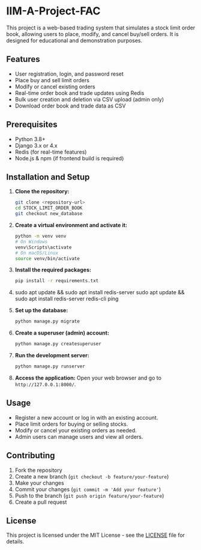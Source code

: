 # IIM-A-Project-FAC
This project is a web-based trading system that simulates a stock limit order book, allowing users to place, modify, and cancel buy/sell orders. It is designed for educational and demonstration purposes.

## Features

- User registration, login, and password reset
- Place buy and sell limit orders
- Modify or cancel existing orders
- Real-time order book and trade updates using Redis
- Bulk user creation and deletion via CSV upload (admin only)
- Download order book and trade data as CSV

## Prerequisites

- Python 3.8+
- Django 3.x or 4.x
- Redis (for real-time features)
- Node.js & npm (if frontend build is required)

## Installation and Setup

1. **Clone the repository:**
   ```sh
   git clone <repository-url>
   cd STOCK_LIMIT_ORDER_BOOK
   git checkout new_database
   ```
2. **Create a virtual environment and activate it:**
   ```sh
   python -m venv venv
   # On Windows
   venv\Scripts\activate
   # On macOS/Linux
   source venv/bin/activate
   ```
3. **Install the required packages:**
   ```sh
   pip install -r requirements.txt
   ```
4. sudo apt update && sudo apt install redis-server
    sudo apt update && sudo apt install redis-server
    redis-cli ping

5. **Set up the database:**
   ```sh
   python manage.py migrate
   ```
6. **Create a superuser (admin) account:**
   ```sh
   python manage.py createsuperuser
   ```
7. **Run the development server:**
   ```sh
   python manage.py runserver
   ```
8. **Access the application:**
   Open your web browser and go to `http://127.0.0.1:8000/`.

## Usage

- Register a new account or log in with an existing account.
- Place limit orders for buying or selling stocks.
- Modify or cancel your existing orders as needed.
- Admin users can manage users and view all orders.

## Contributing

1. Fork the repository
2. Create a new branch (`git checkout -b feature/your-feature`)
3. Make your changes
4. Commit your changes (`git commit -m 'Add your feature'`)
5. Push to the branch (`git push origin feature/your-feature`)
6. Create a pull request

## License

This project is licensed under the MIT License - see the [LICENSE](LICENSE) file for details.
